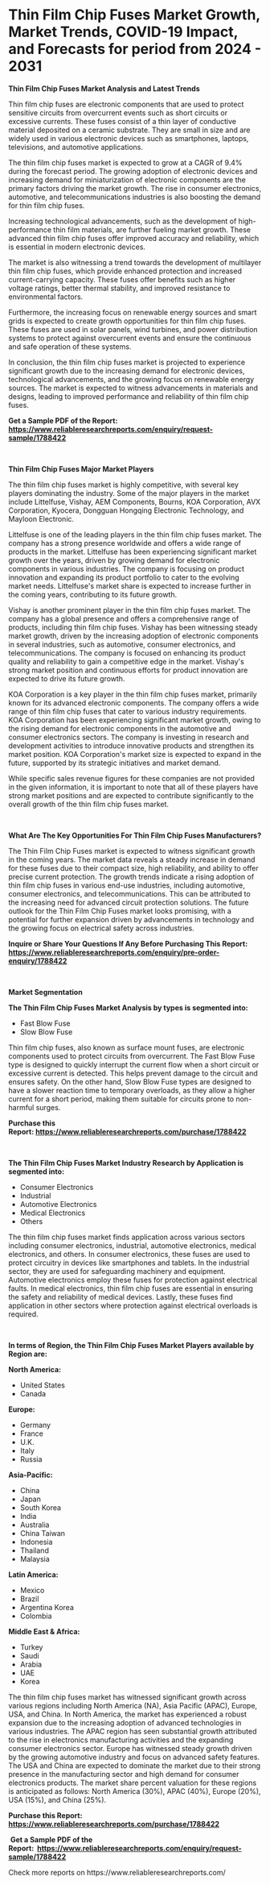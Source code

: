 <p><h1>Thin Film Chip Fuses Market Growth, Market Trends, COVID-19 Impact, and Forecasts for period from 2024 - 2031</h1></p><p><strong>Thin Film Chip Fuses Market Analysis and Latest Trends</strong></p>
<p><p>Thin film chip fuses are electronic components that are used to protect sensitive circuits from overcurrent events such as short circuits or excessive currents. These fuses consist of a thin layer of conductive material deposited on a ceramic substrate. They are small in size and are widely used in various electronic devices such as smartphones, laptops, televisions, and automotive applications.</p><p>The thin film chip fuses market is expected to grow at a CAGR of 9.4% during the forecast period. The growing adoption of electronic devices and increasing demand for miniaturization of electronic components are the primary factors driving the market growth. The rise in consumer electronics, automotive, and telecommunications industries is also boosting the demand for thin film chip fuses.</p><p>Increasing technological advancements, such as the development of high-performance thin film materials, are further fueling market growth. These advanced thin film chip fuses offer improved accuracy and reliability, which is essential in modern electronic devices.</p><p>The market is also witnessing a trend towards the development of multilayer thin film chip fuses, which provide enhanced protection and increased current-carrying capacity. These fuses offer benefits such as higher voltage ratings, better thermal stability, and improved resistance to environmental factors.</p><p>Furthermore, the increasing focus on renewable energy sources and smart grids is expected to create growth opportunities for thin film chip fuses. These fuses are used in solar panels, wind turbines, and power distribution systems to protect against overcurrent events and ensure the continuous and safe operation of these systems.</p><p>In conclusion, the thin film chip fuses market is projected to experience significant growth due to the increasing demand for electronic devices, technological advancements, and the growing focus on renewable energy sources. The market is expected to witness advancements in materials and designs, leading to improved performance and reliability of thin film chip fuses.</p></p>
<p><strong>Get a Sample PDF of the Report:&nbsp; <a href="https://www.reliableresearchreports.com/enquiry/request-sample/1788422">https://www.reliableresearchreports.com/enquiry/request-sample/1788422</a></strong></p>
<p>&nbsp;</p>
<p><strong>Thin Film Chip Fuses Major Market Players</strong></p>
<p><p>The thin film chip fuses market is highly competitive, with several key players dominating the industry. Some of the major players in the market include Littelfuse, Vishay, AEM Components, Bourns, KOA Corporation, AVX Corporation, Kyocera, Dongguan Hongqing Electronic Technology, and Mayloon Electronic.</p><p>Littelfuse is one of the leading players in the thin film chip fuses market. The company has a strong presence worldwide and offers a wide range of products in the market. Littelfuse has been experiencing significant market growth over the years, driven by growing demand for electronic components in various industries. The company is focusing on product innovation and expanding its product portfolio to cater to the evolving market needs. Littelfuse's market share is expected to increase further in the coming years, contributing to its future growth.</p><p>Vishay is another prominent player in the thin film chip fuses market. The company has a global presence and offers a comprehensive range of products, including thin film chip fuses. Vishay has been witnessing steady market growth, driven by the increasing adoption of electronic components in several industries, such as automotive, consumer electronics, and telecommunications. The company is focused on enhancing its product quality and reliability to gain a competitive edge in the market. Vishay's strong market position and continuous efforts for product innovation are expected to drive its future growth.</p><p>KOA Corporation is a key player in the thin film chip fuses market, primarily known for its advanced electronic components. The company offers a wide range of thin film chip fuses that cater to various industry requirements. KOA Corporation has been experiencing significant market growth, owing to the rising demand for electronic components in the automotive and consumer electronics sectors. The company is investing in research and development activities to introduce innovative products and strengthen its market position. KOA Corporation's market size is expected to expand in the future, supported by its strategic initiatives and market demand.</p><p>While specific sales revenue figures for these companies are not provided in the given information, it is important to note that all of these players have strong market positions and are expected to contribute significantly to the overall growth of the thin film chip fuses market.</p></p>
<p>&nbsp;</p>
<p><strong>What Are The Key Opportunities For Thin Film Chip Fuses Manufacturers?</strong></p>
<p><p>The Thin Film Chip Fuses market is expected to witness significant growth in the coming years. The market data reveals a steady increase in demand for these fuses due to their compact size, high reliability, and ability to offer precise current protection. The growth trends indicate a rising adoption of thin film chip fuses in various end-use industries, including automotive, consumer electronics, and telecommunications. This can be attributed to the increasing need for advanced circuit protection solutions. The future outlook for the Thin Film Chip Fuses market looks promising, with a potential for further expansion driven by advancements in technology and the growing focus on electrical safety across industries.</p></p>
<p><strong>Inquire or Share Your Questions If Any Before Purchasing This Report: <a href="https://www.reliableresearchreports.com/enquiry/pre-order-enquiry/1788422">https://www.reliableresearchreports.com/enquiry/pre-order-enquiry/1788422</a></strong></p>
<p>&nbsp;</p>
<p><strong>Market Segmentation</strong></p>
<p><strong>The Thin Film Chip Fuses Market Analysis by types is segmented into:</strong></p>
<p><ul><li>Fast Blow Fuse</li><li>Slow Blow Fuse</li></ul></p>
<p><p>Thin film chip fuses, also known as surface mount fuses, are electronic components used to protect circuits from overcurrent. The Fast Blow Fuse type is designed to quickly interrupt the current flow when a short circuit or excessive current is detected. This helps prevent damage to the circuit and ensures safety. On the other hand, Slow Blow Fuse types are designed to have a slower reaction time to temporary overloads, as they allow a higher current for a short period, making them suitable for circuits prone to non-harmful surges.</p></p>
<p><strong>Purchase this Report:&nbsp;<a href="https://www.reliableresearchreports.com/purchase/1788422">https://www.reliableresearchreports.com/purchase/1788422</a></strong></p>
<p>&nbsp;</p>
<p><strong>The Thin Film Chip Fuses Market Industry Research by Application is segmented into:</strong></p>
<p><ul><li>Consumer Electronics</li><li>Industrial</li><li>Automotive Electronics</li><li>Medical Electronics</li><li>Others</li></ul></p>
<p><p>The thin film chip fuses market finds application across various sectors including consumer electronics, industrial, automotive electronics, medical electronics, and others. In consumer electronics, these fuses are used to protect circuitry in devices like smartphones and tablets. In the industrial sector, they are used for safeguarding machinery and equipment. Automotive electronics employ these fuses for protection against electrical faults. In medical electronics, thin film chip fuses are essential in ensuring the safety and reliability of medical devices. Lastly, these fuses find application in other sectors where protection against electrical overloads is required.</p></p>
<p>&nbsp;</p>
<p><strong>In terms of Region, the Thin Film Chip Fuses Market Players available by Region are:</strong></p>
<p>
    <p> <strong> North America: </strong>
        <ul>
            <li>United States</li>
            <li>Canada</li>
        </ul>
        </p> 
    <p> <strong> Europe: </strong>
        <ul>
            <li>Germany</li>
            <li>France</li>
            <li>U.K.</li>
            <li>Italy</li>
            <li>Russia</li>
        </ul>
        </p> 
    <p> <strong> Asia-Pacific: </strong>
        <ul>
            <li>China</li>
            <li>Japan</li>
            <li>South Korea</li>
            <li>India</li>
            <li>Australia</li>
            <li>China Taiwan</li>
            <li>Indonesia</li>
            <li>Thailand</li>
            <li>Malaysia</li>
        </ul>
        </p> 
    <p> <strong> Latin America: </strong>
        <ul>
            <li>Mexico</li>
            <li>Brazil</li>
            <li>Argentina Korea</li>
            <li>Colombia</li>
        </ul>
        </p> 
    <p> <strong> Middle East & Africa: </strong>
        <ul>
            <li>Turkey</li>
            <li>Saudi</li>
            <li>Arabia</li>
            <li>UAE</li>
            <li>Korea</li>
        </ul>
    </p>
    </p>
<p><p>The thin film chip fuses market has witnessed significant growth across various regions including North America (NA), Asia Pacific (APAC), Europe, USA, and China. In North America, the market has experienced a robust expansion due to the increasing adoption of advanced technologies in various industries. The APAC region has seen substantial growth attributed to the rise in electronics manufacturing activities and the expanding consumer electronics sector. Europe has witnessed steady growth driven by the growing automotive industry and focus on advanced safety features. The USA and China are expected to dominate the market due to their strong presence in the manufacturing sector and high demand for consumer electronics products. The market share percent valuation for these regions is anticipated as follows: North America (30%), APAC (40%), Europe (20%), USA (15%), and China (25%).</p></p>
<p><strong>Purchase this Report: <a href="https://www.reliableresearchreports.com/purchase/1788422">https://www.reliableresearchreports.com/purchase/1788422</a></strong></p>
<p>&nbsp;<strong>Get a Sample PDF of the Report:&nbsp;&nbsp;<a href="https://www.reliableresearchreports.com/enquiry/request-sample/1788422">https://www.reliableresearchreports.com/enquiry/request-sample/1788422</a></strong></p>
<p><strong></strong></p>
<p>Check more reports on https://www.reliableresearchreports.com/</p>